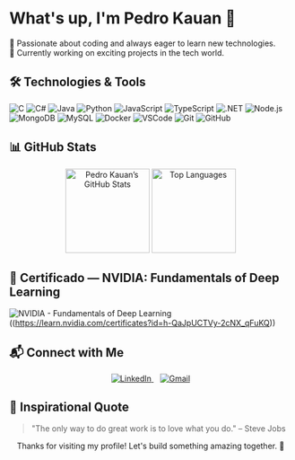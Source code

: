 # What's up, I'm Pedro Kauan 👋

🌱 Passionate about coding and always eager to learn new technologies.  
🔭 Currently working on exciting projects in the tech world.

## 🛠️ Technologies & Tools

![C](https://img.shields.io/badge/-C-00599C?style=flat-square&logo=c)
![C#](https://img.shields.io/badge/-C%23-9b4f96?style=flat-square&logo=csharp)
![Java](https://img.shields.io/badge/-Java-007396?style=flat-square&logo=java)
![Python](https://img.shields.io/badge/-Python-3776AB?style=flat-square&logo=python)
![JavaScript](https://img.shields.io/badge/-JavaScript-F7DF1E?style=flat-square&logo=javascript)
![TypeScript](https://img.shields.io/badge/-TypeScript-3178C6?style=flat-square&logo=typescript)
![.NET](https://img.shields.io/badge/-.NET-512BD4?style=flat-square&logo=dot-net)
![Node.js](https://img.shields.io/badge/Node.js-339933?style=flat-square&logo=node-dot-js)
![MongoDB](https://img.shields.io/badge/MongoDB-47A248?style=flat-square&logo=mongodb)
![MySQL](https://img.shields.io/badge/MySQL-4479A1?style=flat-square&logo=mysql)
![Docker](https://img.shields.io/badge/Docker-2496ED?style=flat-square&logo=docker)
![VSCode](https://img.shields.io/badge/VSCode-007ACC?style=flat-square&logo=visual-studio-code)
![Git](https://img.shields.io/badge/Git-F05032?style=flat-square&logo=git)
![GitHub](https://img.shields.io/badge/GitHub-181717?style=flat-square&logo=github)

## 📊 GitHub Stats

<div align="center">
  <img height="150" src="https://github-readme-stats.vercel.app/api?username=pkziinn10&show_icons=true&theme=radical" alt="Pedro Kauan’s GitHub Stats" />
  <img height="150" src="https://github-readme-stats.vercel.app/api/top-langs/?username=pkziinn10&layout=compact&theme=radical" alt="Top Languages" />
</div>

## 🏅 Certificado — NVIDIA: Fundamentals of Deep Learning

![NVIDIA - Fundamentals of Deep Learning](https://img.shields.io/badge/NVIDIA-Fundamentals%20of%20Deep%20Learning-76B900?style=flat-square&logo=nvidia&logoColor=white)((https://learn.nvidia.com/certificates?id=h-QaJpUCTVy-2cNX_qFuKQ))

## 📬 Connect with Me

<p align="center">
  <a href="https://www.linkedin.com/in/pkziinn10/" title="LinkedIn">
    <img src="https://img.shields.io/badge/-pkziinn10-0275b4?style=flat-square&logo=linkedin&logoColor=white" alt="LinkedIn" />
  </a>
  &nbsp;&nbsp;
  <a href="mailto:pedrokauan.developer@gmail.com" title="Enviar e-mail">
    <img src="https://img.shields.io/badge/-pedrokauan.developer@gmail.com-c5221f?style=flat-square&logo=Gmail&logoColor=white" alt="Gmail" />
  </a>
</p>

## 💬 Inspirational Quote

> "The only way to do great work is to love what you do." – Steve Jobs

<div align="center">
  <p>Thanks for visiting my profile! Let's build something amazing together. 🚀</p>
</div>
